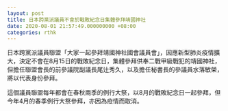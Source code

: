 ```yaml
---
layout: post
title: 日本跨黨派議員不會於戰敗紀念日集體參拜靖國神社
date: 2020-08-01 21:57:49.000000000 +08:00
categories: rthk
---
```


日本跨黨派議員聯盟「大家一起參拜靖國神社國會議員會」，因應新型肺炎疫情擴大，決定不會在8月15日的戰敗紀念日，集體參拜供奉二戰甲級戰犯的靖國神社，但擔任聯盟會長的前參議院副議長尾辻秀久，以及擔任秘書長的參議員水落敏榮，將以代表身份參拜。

這個議員聯盟每年都會在春秋兩季的例行大祭，以8月的戰敗紀念日一起參拜，但今年4月的春季例行大祭參拜，亦因為疫情而取消。
